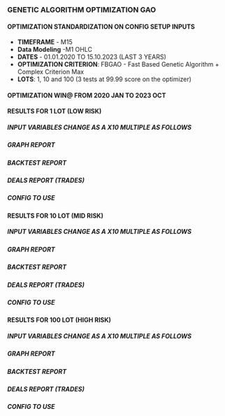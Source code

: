 ### GENETIC ALGORITHM OPTIMIZATION GAO
#### OPTIMIZATION STANDARDIZATION ON CONFIG SETUP INPUTS
 - **TIMEFRAME** - M15
 - **Data Modeling** -M1 OHLC
 - **DATES** - 01.01.2020 TO 15.10.2023 (LAST 3 YEARS)
 - **OPTIMIZATION CRITERION**: FBGAO - Fast Based Genetic Algorithm + Complex Criterion Max
- **LOTS**: 1, 10 and 100 (3 tests at 99.99 score on the optimizer)

#### OPTIMIZATION WIN@ FROM 2020 JAN TO 2023 OCT

#### RESULTS FOR 1 LOT (LOW RISK)
##### INPUT VARIABLES CHANGE AS A X10 MULTIPLE AS FOLLOWS

##### GRAPH REPORT

##### BACKTEST REPORT

##### DEALS REPORT (TRADES)

##### CONFIG TO USE

#### RESULTS FOR 10 LOT (MID RISK)
##### INPUT VARIABLES CHANGE AS A X10 MULTIPLE AS FOLLOWS

##### GRAPH REPORT

##### BACKTEST REPORT

##### DEALS REPORT (TRADES)

##### CONFIG TO USE

#### RESULTS FOR 100 LOT (HIGH RISK)
##### INPUT VARIABLES CHANGE AS A X10 MULTIPLE AS FOLLOWS

##### GRAPH REPORT

##### BACKTEST REPORT

##### DEALS REPORT (TRADES)

##### CONFIG TO USE